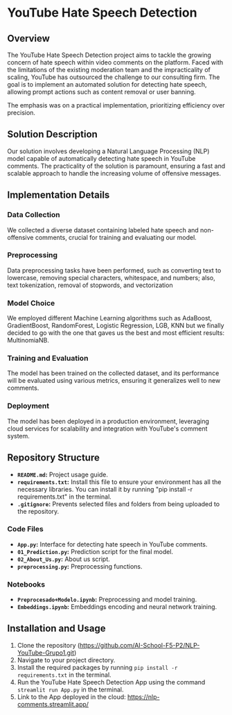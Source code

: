 # YouTube Hate Speech Detection

## Overview
The YouTube Hate Speech Detection project aims to tackle the growing concern of hate speech within video comments on the platform. Faced with the limitations of the existing moderation team and the impracticality of scaling, YouTube has outsourced the challenge to our consulting firm. The goal is to implement an automated solution for detecting hate speech, allowing prompt actions such as content removal or user banning.

The emphasis was on a practical implementation, prioritizing efficiency over precision.

## Solution Description
Our solution involves developing a Natural Language Processing (NLP) model capable of automatically detecting hate speech in YouTube comments. The practicality of the solution is paramount, ensuring a fast and scalable approach to handle the increasing volume of offensive messages.

## Implementation Details

### Data Collection
We collected a diverse dataset containing labeled hate speech and non-offensive comments, crucial for training and evaluating our model.

### Preprocessing

Data preprocessing tasks have been performed, such as converting text to lowercase, removing special characters, whitespace, and numbers; also, text tokenization, removal of stopwords, and vectorization

### Model Choice
We employed different Machine Learning algorithms such as AdaBoost, GradientBoost, RandomForest, Logistic Regression, LGB, KNN but we finally decided to go with the one that gaves us the best and most efficient results: MultinomiaNB.

### Training and Evaluation
The model has been trained on the collected dataset, and its performance will be evaluated using various metrics, ensuring it generalizes well to new comments.

### Deployment
The model has been deployed in a production environment, leveraging cloud services for scalability and integration with YouTube's comment system.

## Repository Structure

- **`README.md`:** Project usage guide.
- **`requirements.txt`:** Install this file to ensure your environment has all the necessary libraries. You can install it by running "pip install -r requirements.txt" in the terminal.
- **`.gitignore`:** Prevents selected files and folders from being uploaded to the repository.

### Code Files

- **`App.py`:** Interface for detecting hate speech in YouTube comments.
- **`01_Prediction.py`:** Prediction script for the final model.
- **`02_About_Us.py`:** About us script.
- **`preprocessing.py`:** Preprocessing functions.


### Notebooks

- **`Preprocesado+Modelo.ipynb`:** Preprocessing and model training.
- **`Embeddings.ipynb`:** Embeddings encoding and neural network training.


## Installation and Usage

1. Clone the repository (https://github.com/AI-School-F5-P2/NLP-YouTube-Grupo1.git)
2. Navigate to your project directory.
3. Install the required packages by running `pip install -r requirements.txt` in the terminal.
4. Run the YouTube Hate Speech Detection App using the command `streamlit run App.py` in the terminal.
5. Link to the App deployed in the cloud: https://nlp-comments.streamlit.app/


